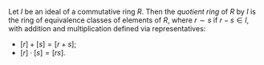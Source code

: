 Let $I$ be an ideal of a commutative ring $R$. Then the *quotient ring* of $R$ by $I$ is the ring of equivalence classes of elements of $R$, where $r \sim s$ if $r - s \in I$, with addition and multiplication defined via representatives:

- $[r] + [s] = [r+s]$;
- $[r] \cdot [s] = [rs]$.
